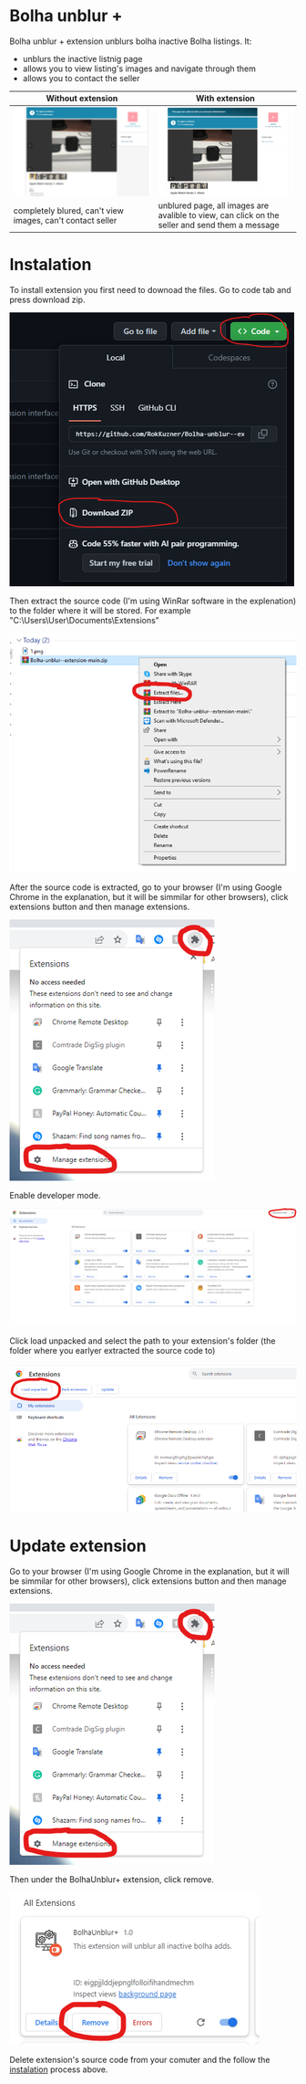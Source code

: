 # Bolha unblur +
Bolha unblur + extension unblurs bolha inactive Bolha listings. It:
* unblurs the inactive listnig page
* allows you to view listing's images and navigate through them
* allows you to contact the seller

| Without extension | With extension |
| - | - |
| ![image](https://raw.githubusercontent.com/RokKuzner/Bolha-unblur-readme-assets/main/7.png) | ![image](https://raw.githubusercontent.com/RokKuzner/Bolha-unblur-readme-assets/main/8.png) |
| completely blured, can't view images, can't contact seller | unblured page, all images are avalible to view, can click on the seller and send them a message |

# Instalation
To install extension you first need to downoad the files. Go to code tab and press download zip.

![image](https://raw.githubusercontent.com/RokKuzner/Bolha-unblur-readme-assets/main/1.png)

Then extract the source code (I'm using WinRar software in the explenation) to the folder where it will be stored. For example "C:\Users\User\Documents\Extensions"

![image](https://raw.githubusercontent.com/RokKuzner/Bolha-unblur-readme-assets/main/2.png)

After the source code is extracted, go to your browser (I'm using Google Chrome in the explanation, but it will be simmilar for other browsers), click extensions button and then manage extensions.

![image](https://raw.githubusercontent.com/RokKuzner/Bolha-unblur-readme-assets/main/3.png)

Enable developer mode.

![image](https://raw.githubusercontent.com/RokKuzner/Bolha-unblur-readme-assets/main/4.png)

Click load unpacked and select the path to your extension's folder (the folder where you earlyer extracted the source code to)

![image](https://raw.githubusercontent.com/RokKuzner/Bolha-unblur-readme-assets/main/5.png)

# Update extension
Go to your browser (I'm using Google Chrome in the explanation, but it will be simmilar for other browsers), click extensions button and then manage extensions.

![image](https://raw.githubusercontent.com/RokKuzner/Bolha-unblur-readme-assets/main/3.png)

Then under the BolhaUnblur+ extension, click remove.

![image](https://raw.githubusercontent.com/RokKuzner/Bolha-unblur-readme-assets/main/6.png)

Delete extension's source code from your comuter and the follow the [instalation](#instalation) process above.
